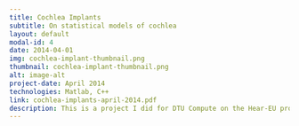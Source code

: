 ```yaml
---
title: Cochlea Implants
subtitle: On statistical models of cochlea
layout: default
modal-id: 4
date: 2014-04-01
img: cochlea-implant-thumbnail.png
thumbnail: cochlea-implant-thumbnail.png
alt: image-alt
project-date: April 2014
technologies: Matlab, C++
link: cochlea-implants-april-2014.pdf
description: This is a project I did for DTU Compute on the Hear-EU project (http://www.hear-eu.eu/). In this work, microCT images are registered to obtain correspondences for construction of statistical shape models of inner-ear anatomy. Today, standard CT images are used during surgical planning but these are of low resolution compared to the size of cochlea and contain a significant amount of noise. Model-based statistical understanding of shape variability from microCT images can be used to enhance the avialable anatomical information for surgical planning. 
---
```

